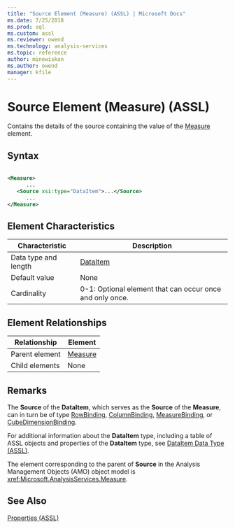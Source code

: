 ```yaml
---
title: "Source Element (Measure) (ASSL) | Microsoft Docs"
ms.date: 7/25/2018
ms.prod: sql
ms.custom: assl
ms.reviewer: owend
ms.technology: analysis-services
ms.topic: reference
author: minewiskan
ms.author: owend
manager: kfile
---
```

# Source Element (Measure) (ASSL)

  Contains the details of the source containing the value of the [Measure](../objects/measure-element-assl.md) element.  
  
## Syntax  
  
```xml  
  
<Measure>  
      ...  
   <Source xsi:type="DataItem">...</Source>  
      ...  
</Measure>  
```  
  
## Element Characteristics  
  
|Characteristic|Description|  
|--------------------|-----------------|  
|Data type and length|[DataItem](../data-type/dataitem-data-type-assl.md)|  
|Default value|None|  
|Cardinality|0-1: Optional element that can occur once and only once.|  
  
## Element Relationships  
  
|Relationship|Element|  
|------------------|-------------|  
|Parent element|[Measure](../objects/measure-element-assl.md)|  
|Child elements|None|  
  
## Remarks  
 The **Source** of the **DataItem**, which serves as the **Source** of the **Measure**, can in turn be of type [RowBinding](../data-type/rowbinding-data-type-assl.md), [ColumnBinding](../data-type/columnbinding-data-type-assl.md), [MeasureBinding](../data-type/measurebinding-data-type-assl.md), or [CubeDimensionBinding](../data-type/cubedimensionbinding-data-type-assl.md).  
  
 For additional information about the **DataItem** type, including a table of ASSL objects and properties of the **DataItem** type, see [DataItem Data Type &#40;ASSL&#41;](../data-type/dataitem-data-type-assl.md).  
  
 The element corresponding to the parent of **Source** in the Analysis Management Objects (AMO) object model is <xref:Microsoft.AnalysisServices.Measure>.  
  
## See Also  
 [Properties &#40;ASSL&#41;](properties-assl.md)  
  
  
